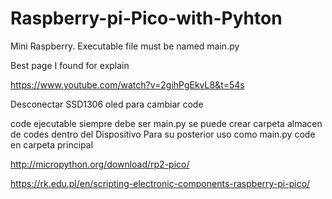 # Raspberry-pi-Pico-with-Pyhton
Mini Raspberry. Executable file must be named   main.py

Best page I found for explain

https://www.youtube.com/watch?v=2gihPgEkvL8&t=54s   

Desconectar SSD1306 oled para cambiar code

code ejecutable siempre debe ser main.py
se puede crear carpeta almacen de codes dentro del Dispositivo
Para su posterior uso como main.py code en carpeta principal

http://micropython.org/download/rp2-pico/

https://rk.edu.pl/en/scripting-electronic-components-raspberry-pi-pico/
